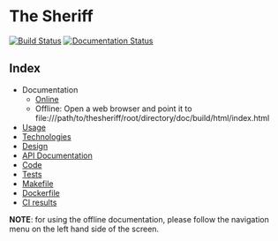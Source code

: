 # The Sheriff

[![Build Status](https://travis-ci.org/tripledes/thesheriff.svg?branch=master)](https://travis-ci.org/tripledes/thesheriff) [![Documentation Status](https://readthedocs.org/projects/thesheriff/badge/?version=latest)](https://thesheriff.readthedocs.io/en/latest/?badge=latest)

## Index

* Documentation
  * [Online](https://thesheriff.rtd.io)
  * Offline:
    Open a web browser and point it to file:///path/to/thesheriff/root/directory/doc/build/html/index.html
* [Usage](https://thesheriff.rtd,irg/en/latest/usage.html)
* [Technologies](https://thesheriff.rtd.io/en/latest/technologies.html)
* [Design](https://thesheriff.rtd.io/en/latest/design.html)
* [API Documentation](https://thesheriff.rtd.io/en/latest/index.html#api-documentation)
* [Code](thesheriff/)
* [Tests](tests/)
* [Makefile](Makefile)
* [Dockerfile](Dockerfile.thesheriff)
* [CI results](https://travis-ci.org/tripledes/thesheriff)

**NOTE**: for using the offline documentation, please follow the navigation menu on the left hand side of the screen.
